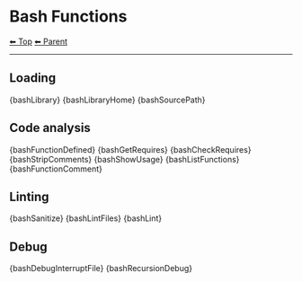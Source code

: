 # Bash Functions

<!-- TEMPLATE header 2 -->
[⬅ Top](index.md) [⬅ Parent ](../index.md)
<hr />

## Loading

{bashLibrary}
{bashLibraryHome}
{bashSourcePath}

## Code analysis

{bashFunctionDefined}
{bashGetRequires}
{bashCheckRequires}
{bashStripComments}
{bashShowUsage}
{bashListFunctions}
{bashFunctionComment}

## Linting

{bashSanitize}
{bashLintFiles}
{bashLint}

## Debug

{bashDebugInterruptFile}
{bashRecursionDebug}

